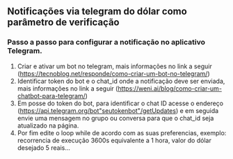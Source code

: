 ## Notificações via telegram do dólar como parâmetro de verificação

### Passo a passo para configurar a notificação no aplicativo Telegram.

1. Criar e ativar um bot no telegram, mais informações no link a seguir (https://tecnoblog.net/responde/como-criar-um-bot-no-telegram/)
2. Identificar token do bot e o chat_id onde a notificação deve ser enviada, mais informações no link a seguir (https://weni.ai/blog/como-criar-um-chatbot-para-telegram/)
3. Em posse do token do bot, para identificar o chat ID acesse o endereço (https://api.telegram.org/bot"seutokenbot"/getUpdates) e em seguida envie uma mensagem no grupo ou conversa para que o chat_id seja atualizado na página.
4. Por fim edite o loop while de acordo com as suas preferencias, exemplo: recorrencia de execução 3600s equivalente a 1 hora, valor do dólar desejado 5 reais...


